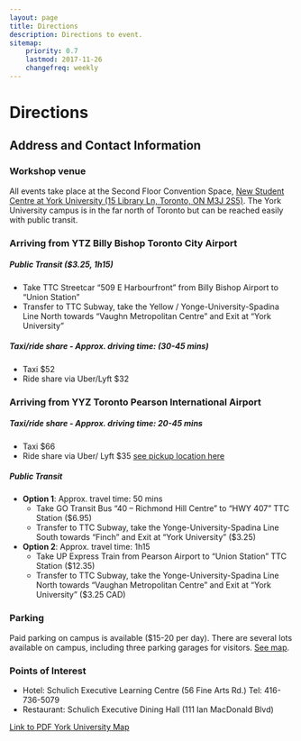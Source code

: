 ```yaml
---
layout: page
title: Directions
description: Directions to event.
sitemap:
    priority: 0.7
    lastmod: 2017-11-26
    changefreq: weekly
---
```

# Directions

## Address and Contact Information

### Workshop venue

All events take place at the Second Floor Convention Space, [New Student Centre at York University (15 Library Ln, Toronto, ON M3J 2S5)](https://goo.gl/maps/f9ugLqTpEXL2). The York University campus is in the far north of Toronto but can be reached easily with public transit. 

### Arriving from YTZ Billy Bishop Toronto City Airport  

##### Public Transit ($3.25, 1h15)

- Take TTC Streetcar “509 E Harbourfront” from Billy Bishop Airport to “Union Station”
- Transfer to TTC Subway, take the Yellow / Yonge-University-Spadina Line North towards “Vaughn Metropolitan Centre” and Exit at “York University” 
    
##### Taxi/ride share - Approx. driving time: (30-45 mins)
- Taxi $52 
- Ride share via Uber/Lyft $32 


### Arriving from YYZ Toronto Pearson International Airport  

##### Taxi/ride share - Approx. driving time: 20-45 mins
- Taxi $66 
- Ride share via Uber/ Lyft $35 [see pickup location here](https://www.uber.com/en-CA/airports/yyz/) 

##### Public Transit
* **Option 1**: Approx. travel time: 50 mins
    - Take GO Transit Bus “40 – Richmond Hill Centre” to “HWY 407” TTC Station ($6.95)
    - Transfer to TTC Subway, take the Yonge-University-Spadina Line South towards “Finch” and Exit at “York University” ($3.25)
* **Option 2**: Approx. travel time: 1h15
    - Take UP Express Train from Pearson Airport to “Union Station” TTC Station ($12.35)
    - Transfer to TTC Subway, take the Yonge-University-Spadina Line North towards “Vaughan Metropolitan Centre” and Exit at “York University” ($3.25 CAD)

### Parking
Paid parking on campus is available ($15-20 per day). There are several lots available on campus, including three parking garages for visitors. [See map](http://maps.info.yorku.ca/files/2018/09/KEELE_Map_Sept-2018_k.pdf). 

### Points of Interest
* Hotel: Schulich Executive Learning Centre (56 Fine Arts Rd.) Tel: 416-736-5079  
* Restaurant: Schulich Executive Dining Hall (111 Ian MacDonald Blvd)  


[Link to PDF York University Map](http://maps.info.yorku.ca/files/2018/09/KEELE_Map_Sept-2018_k.pdf)






